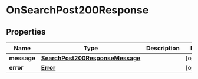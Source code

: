 

# OnSearchPost200Response


## Properties

| Name | Type | Description | Notes |
|------------ | ------------- | ------------- | -------------|
|**message** | [**SearchPost200ResponseMessage**](SearchPost200ResponseMessage.md) |  |  [optional] |
|**error** | [**Error**](Error.md) |  |  [optional] |



